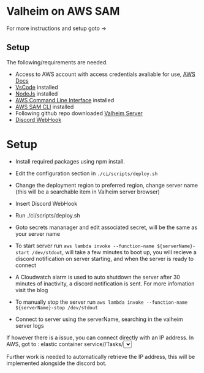 # Valheim on AWS SAM
For more instructions and setup goto -> 


## Setup
The following/requirements are needed.
- Access to AWS account with access credentials avaliable for use,  [AWS Docs](https://docs.aws.amazon.com/cli/latest/userguide/cli-configure-files.html)
- [VsCode](https://code.visualstudio.com) installed
- [NodeJs](https://nodejs.org/en/download/) installed
- [AWS Command Line Interface](https://aws.amazon.com/cli/) installed
- [AWS SAM CLI](https://docs.aws.amazon.com/serverless-application-model/latest/developerguide/serverless-sam-cli-install.html) installed
- Following github repo downloaded [Valheim Server](https://github.com/JMiocevich/valheim_server_aws_ts)
- [Discord WebHook](https://support.discord.com/hc/en-us/articles/228383668-Intro-to-Webhooks)

# Setup
- Install required packages using npm install.
- Edit the configuration section in `./ci/scripts/deploy.sh`
- Change the deployment region to preferred region, change server name (this will be a searchable item in Valheim server browser)
- Insert Discord WebHook
- Run ./ci/scripts/deploy.sh
- Goto secrets mananager and edit associated secret, will be the same as your server name
- To start server run `aws lambda invoke --function-name ${serverName}-start /dev/stdout`, will take a few minutes to boot up, you will recieve a discord notification on server starting, and when the server is ready to connect
- A Cloudwatch alarm is used to auto shutdown the server after 30 minutes of inactivity, a discord notification is sent. For more infomation visit the blog
- To manually stop the server run `aws lambda invoke --function-name ${serverName}-stop /dev/stdout`

- Connect to server using the serverName, searching in the valheim server logs

If however there is a issue, you can connect directly with an IP address.
In AWS, got to : elastic container service/<serverName>/Tasks/<select first task>/netowrking/PublicIp

Further work is needed to automatically retrieve the IP address, this will be implemented alongside the discord bot.





